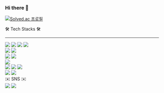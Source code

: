 ### Hi there 👋

[![Solved.ac 프로필](http://mazassumnida.wtf/api/generate_badge?boj=jitae01)](https://solved.ac/jitae01)

🛠️ Tech Stacks 🛠️
***
<p>
  <img src="https://img.shields.io/badge/python-3776AB.svg?style=for-the-badge&logo=python&logoColor=FFFFFF" />
  
  <img src="https://img.shields.io/badge/numpy-013243.svg?style=for-the-badge&logo=numpy&logoColor=FFFFFF" />
  <img src="https://img.shields.io/badge/pandas-150458.svg?style=for-the-badge&logo=pandas&logoColor=FFFFFF" />
  <img src="https://img.shields.io/badge/scikitlearn-F7931E.svg?style=for-the-badge&logo=scikitlearn&logoColor=FFFFFF" />
  <br>
  <img src="https://img.shields.io/badge/keras-D00000.svg?style=for-the-badge&logo=keras&logoColor=FFFFFF" />
  <img src="https://img.shields.io/badge/tensorflow-FF6F00.svg?style=for-the-badge&logo=tensorflow&logoColor=FFFFFF" />
  <br>
  <img src="https://img.shields.io/badge/flutter-02569B.svg?style=for-the-badge&logo=flutter&logoColor=FFFFFF" />
  <img src="https://img.shields.io/badge/figma-F24E1E.svg?style=for-the-badge&logo=figma&logoColor=FFFFFF" />
  <br>
  <img src="https://img.shields.io/badge/mysql-4479A1.svg?style=for-the-badge&logo=mysql&logoColor=FFFFFF" />
  <br>
  <img src="https://img.shields.io/badge/notion-000000.svg?style=for-the-badge&logo=notion&logoColor=FFFFFF" />
  <img src="https://img.shields.io/badge/git-F05032.svg?style=for-the-badge&logo=git&logoColor=FFFFFF" />
  <img src="https://img.shields.io/badge/github-181717.svg?style=for-the-badge&logo=github&logoColor=FFFFFF" />
  <br>
  <img src="https://img.shields.io/badge/vscode-007ACC.svg?style=for-the-badge&logo=visualstudiocode&logoColor=FFFFFF" />
  <img src="https://img.shields.io/badge/jupyter-F37626.svg?style=for-the-badge&logo=jupyter&logoColor=FFFFFF" />
  <br>
  <!-- SNS -->
  ✉️ SNS ✉️
  <br>
  <a href="https://velog.io/@kieh/posts" target="_blank"><img src="https://img.shields.io/badge/K1EH's Velog-20C997?style=social&logo=velog&logoColor=20C997"/></a>
  <img src="https://img.shields.io/badge/Gmail : jitae01@gachon.ac.kr-EA4335?style=social&logo=gmail&logoColor=EA4335"/>
</p>


<!--
**K1EH/K1EH** is a ✨ _special_ ✨ repository because its `README.md` (this file) appears on your GitHub profile.

Here are some ideas to get you started:

- 🔭 I’m currently working on ...
- 🌱 I’m currently learning ...
- 👯 I’m looking to collaborate on ...
- 🤔 I’m looking for help with ...
- 💬 Ask me about ...
- 📫 How to reach me: ...
- 😄 Pronouns: ...
- ⚡ Fun fact: ...
-->
